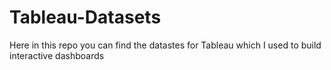 # Tableau-Datasets #        

Here in this repo you can find the datastes for Tableau which I used to build interactive dashboards    
  
  
   
 
  

  
 

